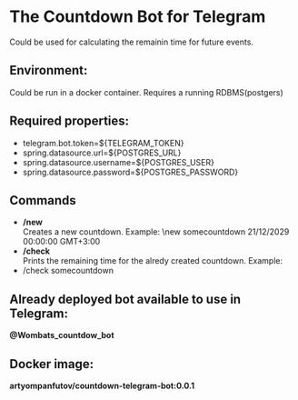 # The Countdown Bot for Telegram

Could be used for calculating the remainin time for future events.

## Environment:
  Could be run in a docker container. Requires a running RDBMS(postgers)
## Required properties:
-   telegram.bot.token=${TELEGRAM_TOKEN}
-   spring.datasource.url=${POSTGRES_URL}
-   spring.datasource.username=${POSTGRES_USER}
-   spring.datasource.password=${POSTGRES_PASSWORD}

## Commands
- **/new**
<br> Creates a new countdown.
Example: \new somecountdown 21/12/2029 00:00:00 GMT+3:00
- **/check**
<br> Prints the remaining time for the alredy created countdown.
Example:
- /check somecountdown

## Already deployed bot available to use in Telegram: 
**@Wombats_countdow_bot**

## Docker image: 
**artyompanfutov/countdown-telegram-bot:0.0.1**

